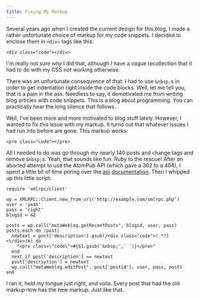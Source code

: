 ```yaml
---
title: Fixing My Markup
---
```

Several years ago when I created the current design for this blog, I made a
rather unfortunate choice of markup for my code snippets. I decided to enclose
them in `<div>` tags like this:

~~~~ {.code}
<div class="code"></div>
~~~~

I'm really not sure _why_ I did that, although I have a vague recollection
that it had to do with my CSS not working otherwise.

There was an unfortunate consequence of that: I had to use `&nbsp;`s in order
to get indentation right inside the code blocks. Well, let me tell you, that
is a pain in the ass. Needless to say, it demotivated me from writing blog
articles with code snippets. This is a blog about programming. You can
practically hear the long silence that follows.

Well, I've been more and more motivated to blog stuff lately. However, I
wanted to fix this issue with my markup. It turns out that whatever issues I
had run into before are gone. This markup works:

~~~~ {.code}
<pre class="code"></pre>
~~~~

All I needed to do was go through my nearly 140 posts and change tags and
remove `&nbsp;`s. Yeah, that sounds like fun. Ruby to the rescue! After an
aborted attempt to use the AtomPub API (which gave a 302 to a 404), I spent a
little bit of time poring over the [api][1] [documentation][2]. Then I whipped
up this little script:

~~~~ {.code}
require 'xmlrpc/client'

wp = XMLRPC::Client.new_from_uri('http://example.com/xmlrpc.php')
user = 'yeah'
pass = 'right'
blogid = 42

posts = wp.call("metaWeblog.getRecentPosts", blogid, user, pass)
posts.each do |post|
  newtext = post['description'].gsub(/<div class="code">(.*?)<\/div>/m) do
    "<pre class=\"code\">#{$1.gsub('&nbsp;',' ')}</pre>"
  end
  next if post['description'] == newtext
  post['description'] = newtext
  wp.call("metaWeblog.editPost", post['postid'], user, pass, post)
end
~~~~

I ran it, held my tongue just right, and voila. Every post that had the old
markup now has the new markup. Just like that.

   [1]: http://codex.wordpress.org/XML-RPC_Support

   [2]: http://www.xmlrpc.com/metaWeblogApi

